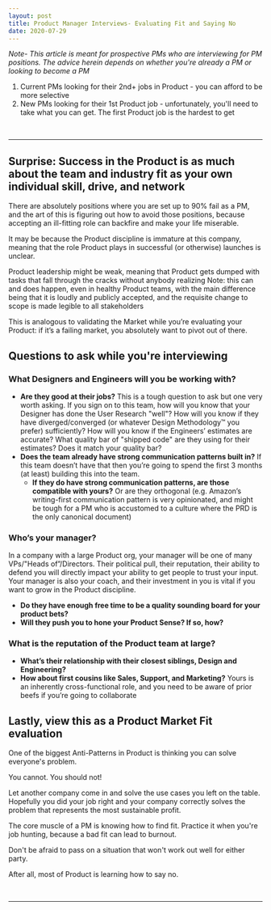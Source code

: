 ```yaml
---
layout: post
title: Product Manager Interviews- Evaluating Fit and Saying No
date: 2020-07-29
---
```


*Note- This article is meant for prospective PMs who are interviewing for PM positions. The advice herein depends on whether you're already a PM or looking to become a PM*

1. Current PMs looking for their 2nd+ jobs in Product - you can afford to be more selective
2. New PMs looking for their 1st Product job - unfortunately, you'll need to take what you can get. The first Product job is the hardest to get  
<br/>

----


## Surprise: Success in the Product is as much about the team and industry fit as your own individual skill, drive, and network

There are absolutely positions where you are set up to 90% fail as a PM, and the art of this is figuring out how to avoid those positions, because accepting an ill-fitting role can backfire and make your life miserable. 

It may be because the Product discipline is immature at this company, meaning that the role Product plays in successful (or otherwise) launches is unclear. 

Product leadership might be weak, meaning that Product gets dumped with tasks that fall through the cracks without anybody realizing<span class="sidenote-number"></span>
<span class="sidenote">Note: this can and does happen, even in healthy Product teams, with the main difference being that it is loudly and publicly accepted, and the requisite change to scope is made legible to all stakeholders</span>

This is analogous to validating the Market while you’re evaluating your Product: if it’s a failing market, you absolutely want to pivot out of there.


## Questions to ask while you're interviewing
### What Designers and Engineers will you be working with? 
* **Are they good at their jobs?** This is a tough question to ask but one very worth asking. If you sign on to this team, how will you know that your Designer has done the User Research "well"? How will you know if they have diverged/converged (or whatever Design Methodology™ you prefer) sufficiently? How will you know if the Engineers’ estimates are accurate? What quality bar of "shipped code" are they using for their estimates? Does it match your quality bar? 
* **Does the team already have strong communication patterns built in?** If this team doesn’t have that then you’re going to spend the first 3 months (at least) building this into the team. 
    * **If they do have strong communication patterns, are those compatible with yours?** Or are they orthogonal (e.g. Amazon’s writing-first communication pattern is very opinionated, and might be tough for a PM who is accustomed to a culture where the PRD is the only canonical document)

### Who’s your manager? 
In a company with a large Product org, your manager will be one of many VPs/"Heads of”/Directors. Their political pull, their reputation, their ability to defend you will directly impact your ability to get people to trust your input. Your manager is also your coach, and their investment in you is vital if you want to grow in the Product discipline.

* **Do they have enough free time to be a quality sounding board for your product bets?**
* **Will they push you to hone your Product Sense? If so, how?** 

### What is the reputation of the Product team at large? 
* **What’s their relationship with their closest siblings, Design and Engineering?**
* **How about first cousins like Sales, Support, and Marketing?** Yours is an inherently cross-functional role, and you need to be aware of prior beefs if you’re going to collaborate


## Lastly, view this as a Product Market Fit evaluation
One of the biggest Anti-Patterns in Product is thinking you can solve everyone's problem. 

You cannot.<span class="sidenote-number"></span>
<span class="sidenote">You should not! </span>

Let another company come in and solve the use cases you left on the table. Hopefully you did your job right and your company correctly solves the problem that represents the most sustainable profit. 

The core muscle of a PM is knowing how to find fit. Practice it when you're job hunting, because a bad fit can lead to burnout.  

Don't be afraid to pass on a situation that won't work out well for either party.

After all, most of Product is learning how to say no.

<br/>

---
<br/>
